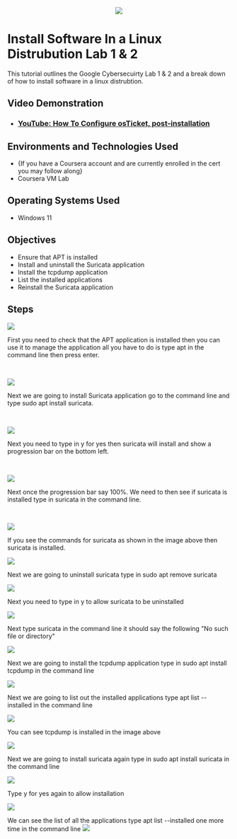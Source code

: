 <p align="center">
<img src="https://images.credly.com/size/340x340/images/0bf0f2da-a699-4c82-82e2-56dcf1f2e1c7/image.png"/>
</p>

<h1>Install Software In a Linux Distrubution Lab 1 & 2</h1>
This tutorial outlines the Google Cybersecuirty Lab 1 & 2 and a break down of how to install software in a linux distrubtion.<br />


<h2>Video Demonstration</h2>

- ### [YouTube: How To Configure osTicket, post-installation](https://www.youtube.com)

<h2>Environments and Technologies Used</h2>

- {If you have a Coursera account and are currently enrolled in the cert you may follow along}
- Coursera VM Lab

<h2>Operating Systems Used </h2>

- Windows 11</b>

<h2> Objectives</h2>

- Ensure that APT is installed  
- Install and uninstall the Suricata application
- Install the tcpdump application
- List the installed applications
- Reinstall the Suricata application

<h2>Steps</h2>

<p>
<img src="https://github.com/Jacobsushi54/InstallSoftwareInaLinuxDistrubution/assets/142194385/d64f577a-9c7f-4fb6-9682-de611f3b2cbe"/>
</p>
<p>
First you need to check that the APT application is installed then you can use it to manage the application all you have to do is type apt in the command line then press enter.
</p>
<br /> 


<p>
<img src="https://github.com/Jacobsushi54/InstallSoftwareInaLinuxDistrubution/assets/142194385/e0b890ed-c086-4b64-9225-35371ef68091"/>
</p>
<p>
Next we are going to install Suricata application go to the command line and type sudo apt install suricata.
</p>
<br />

<p>
<img src="https://github.com/Jacobsushi54/InstallSoftwareInaLinuxDistrubution/assets/142194385/b5df4bbb-dbfa-484a-b42e-ff8888920b9b"/>
</p>
<p>
Next you need to type in y for yes then suricata will install and show a progression bar on the bottom left.
</p>
<br />

<p>
<img src="https://github.com/Jacobsushi54/InstallSoftwareInaLinuxDistrubution/assets/142194385/22963969-0c8d-4217-8910-550690e7e3ec"/>
</p>
<p>
Next once the progression bar say 100%. We need to then see if suricata is installed type in suricata in the command line.
</p>
<br />
<p>
<img src="https://github.com/Jacobsushi54/InstallSoftwareInaLinuxDistrubution/assets/142194385/50a1ce4d-332d-4176-b666-f896f61b034a"/>
</p>
If you see the commands for suricata as shown in the image above then suricata is installed.
</p>
<img src="https://github.com/Jacobsushi54/InstallSoftwareInaLinuxDistrubution/assets/142194385/34f73107-2690-4d3e-b450-5bb409b82b9e"/>
</p>
Next we are going to uninstall suricata type in sudo apt remove suricata
</p>
<img src="https://github.com/Jacobsushi54/InstallSoftwareInaLinuxDistrubution/assets/142194385/f9f310c2-d4cd-4058-8432-9e70f2c72fcb"/>
</p>
Next you need to type in y to allow suricata to be uninstalled
</p>
<img src="https://github.com/Jacobsushi54/InstallSoftwareInaLinuxDistrubution/assets/142194385/6c77c348-9dbc-47e5-b98d-49b2b7189c63"/>
</p>
Next type suricata in the command line it should say the following "No such file or directory"
</p>
<img src="https://github.com/Jacobsushi54/InstallSoftwareInaLinuxDistrubution/assets/142194385/5b9edffa-ecf9-4178-ab0b-d937dc5efe27"/>
</p>
Next we are going to install the tcpdump application type in sudo apt install tcpdump in the command line
</p>
<img src="https://github.com/Jacobsushi54/InstallSoftwareInaLinuxDistrubution/assets/142194385/9f0bad26-fd60-470b-829a-04ab6218adda"/>
</p>
Next we are going to list out the installed applications type apt list --installed in the command line
</p>
<img src="https://github.com/Jacobsushi54/InstallSoftwareInaLinuxDistrubution/assets/142194385/694ef1a3-0ea6-4b96-a3c4-fdb359a74f58"/>
</p>
You can see tcpdump is installed in the image above
</p>
<img src="https://github.com/Jacobsushi54/InstallSoftwareInaLinuxDistrubution/assets/142194385/fec80dd8-4311-4193-99cf-5b15544e8f49"/>
</p>
Next we are going to install suricata again type in sudo apt install suricata in the command line 
</p>
<img src="https://github.com/Jacobsushi54/InstallSoftwareInaLinuxDistrubution/assets/142194385/90e279e0-b242-4bd5-9eed-a4317d375f6f"/>
</p>
Type y for yes again to allow installation
</p>
<img src="https://github.com/Jacobsushi54/InstallSoftwareInaLinuxDistrubution/assets/142194385/dfbd5292-a5a6-43b9-8bdd-a2e64373a15a"/>
</p>
We can see the list of all the applications type apt list --installed one more time in the command line
<img src="https://github.com/Jacobsushi54/InstallSoftwareInaLinuxDistrubution/assets/142194385/e84d2378-d06d-46ad-958a-78c22122d3fc"/>
</p>


